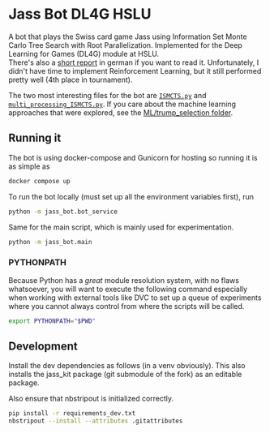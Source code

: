 # Jass Bot DL4G HSLU

A bot that plays the Swiss card game Jass using Information Set Monte Carlo Tree Search with Root Parallelization.
Implemented for the Deep Learning for Games (DL4G) module at HSLU. \
There's also a [short report](./report/Jass-Queen.pdf) in german if you want to read it.
Unfortunately, I didn't have time to implement Reinforcement Learning, but it still performed pretty well (4th place in tournament).

The two most interesting files for the bot are [`ISMCTS.py`](./jass_bot/agents/ISMCTS.py) and [`multi_processing_ISMCTS.py`](./jass_bot/agents/multi_processing_ISMCTS.py).
If you care about the machine learning approaches that were explored, see the [ML/trump_selection folder](./jass_bot/ML/trump_selection).

## Running it

The bot is using docker-compose and Gunicorn for hosting so running it is as simple as 

```bash
docker compose up
```

To run the bot locally (must set up all the environment variables first), run

```bash
python -m jass_bot.bot_service
```

Same for the main script, which is mainly used for experimentation.

```bash
python -m jass_bot.main
```

### PYTHONPATH

Because Python has a _great_ module resolution system, with no flaws whatsoever, you will want to execute the following command especially when working with external tools like DVC to set up a queue of experiments where you cannot always control from where the scripts will be called.


```zsh
export PYTHONPATH="$PWD"
```

## Development

Install the dev dependencies as follows (in a venv obviously).
This also installs the jass_kit package (git submodule of the fork) as an editable package.

Also ensure that nbstripout is initialized correctly.

```bash
pip install -r requirements_dev.txt
nbstripout --install --attributes .gitattributes
```

